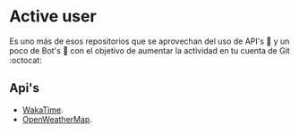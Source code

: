 # Active user

Es uno más de esos repositorios que se aprovechan del uso de API's :page_with_curl: y un poco de Bot's :ghost: con el objetivo de aumentar la actividad en tu cuenta de Git :octocat:

## Api's

* [WakaTime](https://wakatime.com).
* [OpenWeatherMap](http://openweathermap.org).
